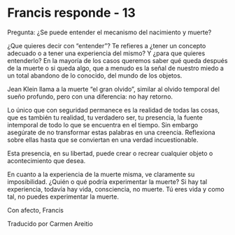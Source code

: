 # Francis responde - 13

Pregunta: &iquest;Se puede entender el mecanismo del nacimiento y muerte?

&iquest;Que quieres decir con &ldquo;entender&rdquo;? Te refieres a &iquest;tener un concepto adecuado&nbsp;o a tener una experiencia del mismo? Y &iquest;para que quieres entenderlo? En la mayor&iacute;a de los casos queremos saber qu&eacute; queda despu&eacute;s de la muerte o si queda algo, que a menudo es la se&ntilde;al de nuestro miedo a un total abandono de lo conocido, del mundo de los objetos.

Jean Klein llama a la muerte &ldquo;el gran olvido&rdquo;, similar al olvido temporal del sue&ntilde;o profundo, pero con una diferencia: no hay retorno.

Lo &uacute;nico que con seguridad permanece es la realidad de todas las cosas, que es tambi&eacute;n tu realidad, tu verdadero ser, tu presencia, la fuente intemporal de todo lo que se encuentra en el tiempo. Sin embargo aseg&uacute;rate de no transformar estas palabras en una creencia. Reflexiona sobre ellas hasta que se conviertan en una verdad incuestionable.

Esta presencia, en su libertad, puede crear o recrear cualquier objeto o acontecimiento que desea.

En cuanto a la experiencia de la muerte misma, ve claramente su imposibilidad. &iquest;Qui&eacute;n o qu&eacute; podr&iacute;a experimentar la muerte? Si hay tal experiencia, todav&iacute;a hay vida, consciencia, no muerte. T&uacute; eres vida y como tal, no puedes experimentar la muerte.

Con afecto, Francis

Traducido por Carmen Areitio

